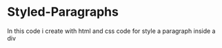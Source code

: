 # Styled-Paragraphs
 In this code i create with html and css code for style a paragraph inside a  div 
